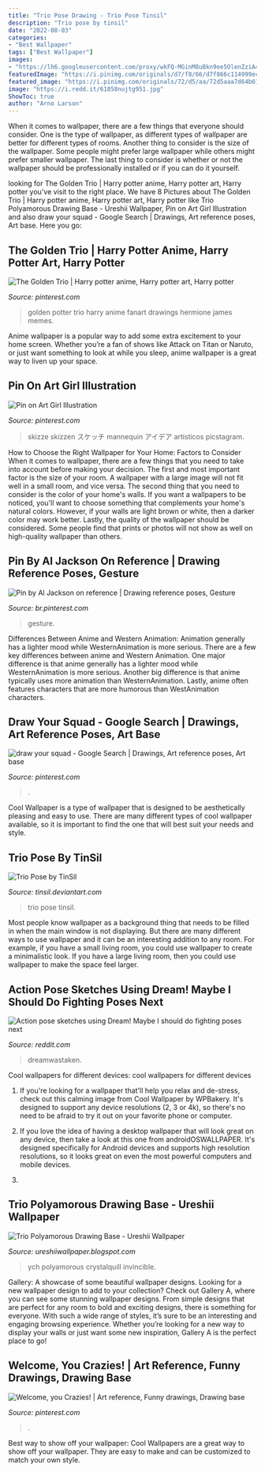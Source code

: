 ```yaml
---
title: "Trio Pose Drawing - Trio Pose Tinsil"
description: "Trio pose by tinsil"
date: "2022-08-03"
categories:
- "Best Wallpaper"
tags: ["Best Wallpaper"]
images:
- "https://lh6.googleusercontent.com/proxy/wkFQ-MGinM8uBkn9ee5OlenZziA4o70KXkF1d9VflEcMTU6dLDYcS0KxsXddxwpATdqI9Pk6JFzYvEaJsCUHHJlqz9ey6rqfFZVAeLlALVX7UY1bVe9_pxddKzQkc8Yz=w1200-h630-p-k-no-nu"
featuredImage: "https://i.pinimg.com/originals/d7/f8/66/d7f866c114999ecb67aa00600cdfbe4f.gif"
featured_image: "https://i.pinimg.com/originals/72/d5/aa/72d5aaa7d64b613db0e832989f9ab800.png"
image: "https://i.redd.it/61858nujtg951.jpg"
ShowToc: true
author: "Arno Larson"
---
```



When it comes to wallpaper, there are a few things that everyone should consider. One is the type of wallpaper, as different types of wallpaper are better for different types of rooms. Another thing to consider is the size of the wallpaper. Some people might prefer large wallpaper while others might prefer smaller wallpaper. The last thing to consider is whether or not the wallpaper should be professionally installed or if you can do it yourself.

	

		
looking for The Golden Trio | Harry potter anime, Harry potter art, Harry potter you've visit to the right place. We have 8 Pictures about The Golden Trio | Harry potter anime, Harry potter art, Harry potter like Trio Polyamorous Drawing Base - Ureshii Wallpaper, Pin on Art Girl Illustration and also draw your squad - Google Search | Drawings, Art reference poses, Art base. Here you go:
		
    
## The Golden Trio | Harry Potter Anime, Harry Potter Art, Harry Potter

<img loading=lazy src="https://i.pinimg.com/originals/4d/2c/1a/4d2c1a80bc1bba2fcac1f50b822fa6d5.jpg" onerror="this.onerror=null;this.src='https://tse2.mm.bing.net/th?id=OIP.LfUHw7VE1qpDwdHbmtZCswHaFO&amp;pid=15.1';" alt="The Golden Trio | Harry potter anime, Harry potter art, Harry potter">

_Source: pinterest.com_

>golden potter trio harry anime fanart drawings hermione james memes. 

	

Anime wallpaper is a popular way to add some extra excitement to your home screen. Whether you’re a fan of shows like Attack on Titan or Naruto, or just want something to look at while you sleep, anime wallpaper is a great way to liven up your space.

    
## Pin On Art Girl Illustration

<img loading=lazy src="https://i.pinimg.com/originals/d7/f8/66/d7f866c114999ecb67aa00600cdfbe4f.gif" onerror="this.onerror=null;this.src='https://tse1.mm.bing.net/th?id=OIP.cqde1s4j9vWdChnnx6XnhgHaE8&amp;pid=15.1';" alt="Pin on Art Girl Illustration">

_Source: pinterest.com_

>skizze skizzen スケッチ mannequin アイデア artísticos picstagram. 

	

How to Choose the Right Wallpaper for Your Home: Factors to Consider
When it comes to wallpaper, there are a few things that you need to take into account before making your decision. The first and most important factor is the size of your room. A wallpaper with a large image will not fit well in a small room, and vice versa. 
The second thing that you need to consider is the color of your home's walls. If you want a wallpapers to be noticed, you'll want to choose something that complements your home's natural colors. However, if your walls are light brown or white, then a darker color may work better. 
Lastly, the quality of the wallpaper should be considered. Some people find that prints or photos will not show as well on high-quality wallpaper than others.

    
## Pin By Al Jackson On Reference | Drawing Reference Poses, Gesture

<img loading=lazy src="https://i.pinimg.com/originals/d4/47/a1/d447a1757aecb7183e2b108fe53c638b.jpg" onerror="this.onerror=null;this.src='https://tse2.mm.bing.net/th?id=OIP.9DE53cQr3543BGrfpCJJtwAAAA&amp;pid=15.1';" alt="Pin by Al Jackson on reference | Drawing reference poses, Gesture">

_Source: br.pinterest.com_

>gesture. 

	

Differences Between Anime and Western Animation: Animation generally has a lighter mood while WesternAnimation is more serious.
There are a few key differences between anime and Western Animation. One major difference is that anime generally has a lighter mood while WesternAnimation is more serious. Another big difference is that anime typically uses more animation than WesternAnimation. Lastly, anime often features characters that are more humorous than WestAnimation characters.

    
## Draw Your Squad - Google Search | Drawings, Art Reference Poses, Art Base

<img loading=lazy src="https://i.pinimg.com/originals/72/d5/aa/72d5aaa7d64b613db0e832989f9ab800.png" onerror="this.onerror=null;this.src='https://tse1.mm.bing.net/th?id=OIP.ctWqp9ZLYT2w6DKYn5q4AAHaFC&amp;pid=15.1';" alt="draw your squad - Google Search | Drawings, Art reference poses, Art base">

_Source: pinterest.com_

>. 

	

Cool Wallpaper is a type of wallpaper that is designed to be aesthetically pleasing and easy to use. There are many different types of cool wallpaper available, so it is important to find the one that will best suit your needs and style.

    
## Trio Pose By TinSil

<img loading=lazy src="http://fc03.deviantart.net/fs17/f/2007/147/9/4/Trio_Pose_by_TinSil.png" onerror="this.onerror=null;this.src='https://tse1.mm.bing.net/th?id=OIP.i_eP0coqFw1NxVMOB1hqcgHaGj&amp;pid=15.1';" alt="Trio Pose by TinSil">

_Source: tinsil.deviantart.com_

>trio pose tinsil. 

	

Most people know wallpaper as a background thing that needs to be filled in when the main window is not displaying. But there are many different ways to use wallpaper and it can be an interesting addition to any room. For example, if you have a small living room, you could use wallpaper to create a minimalistic look. If you have a large living room, then you could use wallpaper to make the space feel larger.

    
## Action Pose Sketches Using Dream! Maybe I Should Do Fighting Poses Next

<img loading=lazy src="https://i.redd.it/61858nujtg951.jpg" onerror="this.onerror=null;this.src='https://tse1.mm.bing.net/th?id=OIP.URZjvesxDNT2uGc639WGXAHaHa&amp;pid=15.1';" alt="Action pose sketches using Dream! Maybe I should do fighting poses next">

_Source: reddit.com_

>dreamwastaken. 

	

Cool wallpapers for different devices:
cool wallpapers for different devices 

1. If you're looking for a wallpaper that'll help you relax and de-stress, check out this calming image from Cool Wallpaper by WPBakery. It's designed to support any device resolutions (2, 3 or 4k), so there's no need to be afraid to try it out on your favorite phone or computer.

2. If you love the idea of having a desktop wallpaper that will look great on any device, then take a look at this one from androidOSWALLPAPER. It's designed specifically for Android devices and supports high resolution resolutions, so it looks great on even the most powerful computers and mobile devices.

3.

    
## Trio Polyamorous Drawing Base - Ureshii Wallpaper

<img loading=lazy src="https://lh6.googleusercontent.com/proxy/wkFQ-MGinM8uBkn9ee5OlenZziA4o70KXkF1d9VflEcMTU6dLDYcS0KxsXddxwpATdqI9Pk6JFzYvEaJsCUHHJlqz9ey6rqfFZVAeLlALVX7UY1bVe9_pxddKzQkc8Yz=w1200-h630-p-k-no-nu" onerror="this.onerror=null;this.src='https://tse3.mm.bing.net/th?id=OIP.ZU4wBo3KbaOxKB3DlvBMrQHaEj&amp;pid=15.1';" alt="Trio Polyamorous Drawing Base - Ureshii Wallpaper">

_Source: ureshiiwallpaper.blogspot.com_

>ych polyamorous crystalquill invincible. 

	

Gallery: A showcase of some beautiful wallpaper designs.
Looking for a new wallpaper design to add to your collection? Check out Gallery A, where you can see some stunning wallpaper designs. From simple designs that are perfect for any room to bold and exciting designs, there is something for everyone. With such a wide range of styles, it’s sure to be an interesting and engaging browsing experience. Whether you’re looking for a new way to display your walls or just want some new inspiration, Gallery A is the perfect place to go!





	
	
    
## Welcome, You Crazies! | Art Reference, Funny Drawings, Drawing Base

<img loading=lazy src="https://i.pinimg.com/originals/00/b5/a2/00b5a2105a46904f723284c01c139976.png" onerror="this.onerror=null;this.src='https://tse1.mm.bing.net/th?id=OIP.jMQ683p7coav6xiUIlqwkQHaJN&amp;pid=15.1';" alt="Welcome, you Crazies! | Art reference, Funny drawings, Drawing base">

_Source: pinterest.com_

>. 

	

Best way to show off your wallpaper:
Cool Wallpapers are a great way to show off your wallpaper. They are easy to make and can be customized to match your own style.

